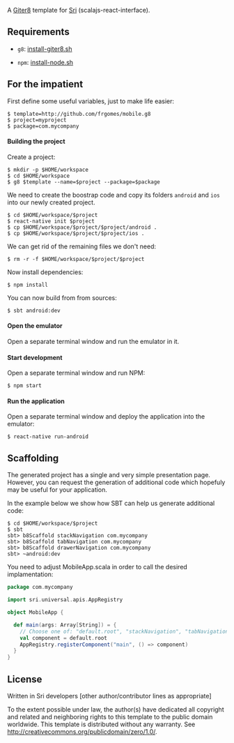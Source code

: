 A [Giter8][g8] template for [Sri][sri] (scalajs-react-interface).

## Requirements

* ``g8``: [install-giter8.sh][install-giter8.sh]

* ``npm``: [install-node.sh][install-node.sh]

## For the impatient

First define some useful variables, just to make life easier:
    
    $ template=http://github.com/frgomes/mobile.g8
    $ project=myproject
    $ package=com.mycompany
    
#### Building the project

Create a project:

    $ mkdir -p $HOME/workspace
    $ cd $HOME/workspace
    $ g8 $template --name=$project --package=$package

We need to create the boostrap code and copy its folders ``android`` and ``ios`` into our newly created project. 
    
    $ cd $HOME/workspace/$project
    $ react-native init $project
    $ cp $HOME/workspace/$project/$project/android .
    $ cp $HOME/workspace/$project/$project/ios .
    
We can get rid of the remaining files we don't need:

    $ rm -r -f $HOME/workspace/$project/$project
    
Now install dependencies:

    $ npm install

You can now build from from sources:

    $ sbt android:dev

#### Open the emulator

Open a separate terminal window and run the emulator in it.

#### Start development

Open a separate terminal window and run NPM:

    $ npm start

#### Run the application

Open a separate terminal window and deploy the application into the emulator:

    $ react-native run-android

## Scaffolding

The generated project has a single and very simple presentation page. However, you can request the generation of additional code which hopefuly may be useful for your application.

In the example below we show how SBT can help us generate additional code:

    $ cd $HOME/workspace/$project
    $ sbt
    sbt> b8Scaffold stackNavigation com.mycompany
    sbt> b8Scaffold tabNavigation com.mycompany
    sbt> b8Scaffold drawerNavigation com.mycompany
    sbt> ~android:dev

You need to adjust MobileApp.scala in order to call the desired implamentation:

```scala
package com.mycompany

import sri.universal.apis.AppRegistry

object MobileApp {

  def main(args: Array[String]) = {
    // Choose one of: "default.root", "stackNavigation", "tabNavigation", "drawerNavigation", ...
    val component = default.root
    AppRegistry.registerComponent("main", () => component)
  }
}
```
    
## License

Written in Sri developers
[other author/contributor lines as appropriate]

To the extent possible under law, the author(s) have dedicated all copyright and related
and neighboring rights to this template to the public domain worldwide.
This template is distributed without any warranty. See <http://creativecommons.org/publicdomain/zero/1.0/>.


[g8]: http://www.foundweekends.org/giter8/
[sri]: http://github.com/scalajs-react-interface/sri
[install-giter8.sh]: http://github.com/frgomes/debian-scripts/blob/master/install-giter8.sh
[install-node.sh]: https://github.com/frgomes/debian-scripts/blob/master/install-node.sh
